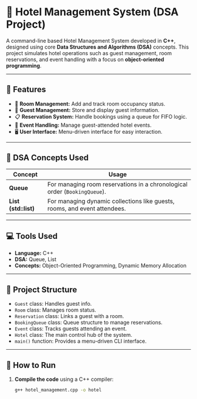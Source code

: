 # 🏨 Hotel Management System (DSA Project)

A command-line based Hotel Management System developed in **C++**, designed using core **Data Structures and Algorithms (DSA)** concepts. This project simulates hotel operations such as guest management, room reservations, and event handling with a focus on **object-oriented programming**.

---

## 📌 Features

- 🔑 **Room Management:** Add and track room occupancy status.
- 👤 **Guest Management:** Store and display guest information.
- 📋 **Reservation System:** Handle bookings using a queue for FIFO logic.
- 🎉 **Event Handling:** Manage guest-attended hotel events.
- 🖥️ **User Interface:** Menu-driven interface for easy interaction.

---

## 🧠 DSA Concepts Used

| Concept | Usage |
|--------|-------|
| **Queue** | For managing room reservations in a chronological order (`BookingQueue`). |
| **List (std::list)** | For managing dynamic collections like guests, rooms, and event attendees. |

---

## 💻 Tools Used

- **Language:** C++
- **DSA:** Queue, List
- **Concepts:** Object-Oriented Programming, Dynamic Memory Allocation

---

## 🧾 Project Structure

- `Guest` class: Handles guest info.
- `Room` class: Manages room status.
- `Reservation` class: Links a guest with a room.
- `BookingQueue` class: Queue structure to manage reservations.
- `Event` class: Tracks guests attending an event.
- `Hotel` class: The main control hub of the system.
- `main()` function: Provides a menu-driven CLI interface.

---

## 🚀 How to Run

1. **Compile the code** using a C++ compiler:
   ```bash
   g++ hotel_management.cpp -o hotel
